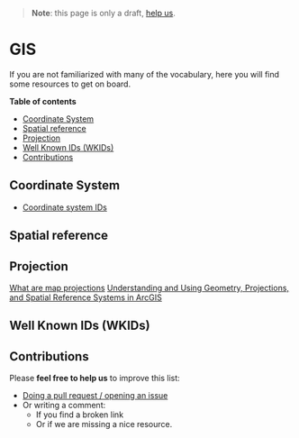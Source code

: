 > **Note**: this page is only a draft, [help us](#contributions).

# GIS
If you are not familiarized with many of the vocabulary, here you will find some
resources to get on board.

<!-- START doctoc generated TOC please keep comment here to allow auto update -->
<!-- DON'T EDIT THIS SECTION, INSTEAD RE-RUN doctoc TO UPDATE -->
**Table of contents**

- [Coordinate System](#coordinate-system)
- [Spatial reference](#spatial-reference)
- [Projection](#projection)
- [Well Known IDs (WKIDs)](#well-known-ids-wkids)
- [Contributions](#contributions)

<!-- END doctoc generated TOC please keep comment here to allow auto update -->

## Coordinate System
* [Coordinate system IDs](https://developers.arcgis.com/javascript/3/jshelp/ref_coordsystems.html)

## Spatial reference

## Projection
[What are map projections](http://desktop.arcgis.com/en/arcmap/10.3/guide-books/map-projections/what-are-map-projections.htm)
[Understanding and Using Geometry, Projections, and Spatial Reference Systems in ArcGIS](http://www.esri.com/videos/watch?videoid=1153&isLegacy=true&title=understanding-and-using-geometry_comma_-projections_comma_-and-spatial-reference-systems-in-arcgis)

## Well Known IDs (WKIDs)

## Contributions
Please **feel free to help us** to improve this list:

* [Doing a pull request / opening an issue](https://github.com/hhkaos/awesome-arcgis#contributions)
* Or writing a comment:
  * If you find a broken link
  * Or if we are missing a nice resource.
